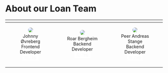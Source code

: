 # About our Loan Team

| []() | []() | []() |
|----------|----------|----------|
| <div style="float:left; margin-left: 20px; margin-right:25px;"><p style="text-align:center;"><img src="https://github.com/ab90467.png" width="150" style="border-radius: 50%" /><br>Johnny Øvreberg<br>Frontend Developer<br><a href="https://github.com/ab90467"><img src="/assets/images/GitHub_Logo_White.png" width="50px"></a></p></div> | <div style="float:left; margin-left: 20px; margin-right:25px;"><p style="text-align:center;"><img src="https://github.com/rbergheim.png" width="150" style="border-radius: 50%" /><br>Roar Bergheim<br>Backend Developer<br><a href="https://github.com/rbergheim"><img src="/assets/images/GitHub_Logo_White.png" width="50px"></a></p></div> | <div style="float:left; margin-left: 20px; margin-right:25px;"><p style="text-align:center;"><img src="https://github.com/PeerAS.png" width="150" style="border-radius: 50%" /><br>Peer Andreas Stange<br>Backend Developer<br><a href="https://github.com/PeerAS"><img src="/assets/images/GitHub_Logo_White.png" width="50px"></a></p></div>
